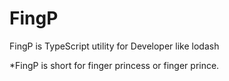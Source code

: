 # FingP

FingP is TypeScript utility for Developer like lodash

\*FingP is short for finger princess or finger prince.
